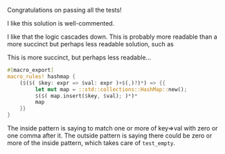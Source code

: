 Congratulations on passing all the tests!

I like this solution is well-commented.

I like that the logic cascades down. This is probably more readable than a more
succinct but perhaps less readable solution, such as

This is more succinct, but perhaps less readable...
```rust
#[macro_export]
macro_rules! hashmap {
    ($($( $key: expr => $val: expr )+$(,)?)*) => {{
         let mut map = ::std::collections::HashMap::new();
         $($( map.insert($key, $val); )*)*
         map
    }}
}
```

The inside pattern is saying to match one or more of key=>val with zero or one
comma after it. The outside pattern is saying there could be zero or more of the
inside pattern, which takes care of `test_empty`.
